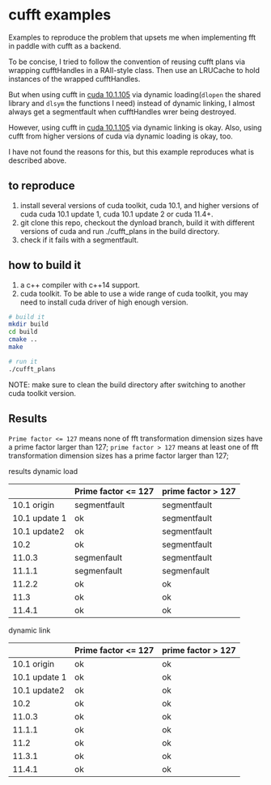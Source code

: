 # cufft examples

Examples to reproduce the problem that upsets me when implementing fft in 
paddle with cufft as a backend.

To be concise, I tried to follow the convention of reusing cufft plans via 
wrapping cufftHandles in a RAII-style class. Then use an LRUCache to hold 
instances of the wrapped cufftHandles.

But when using cufft in [cuda 10.1.105](https://developer.nvidia.com/cuda-10.1-download-archive-base) via dynamic loading(`dlopen` the shared library and 
`dlsym` the functions I need) instead of dynamic linking, I almost always get a 
segmentfault when cufftHandles wrer being destroyed.

However, using cufft in [cuda 10.1.105](https://developer.nvidia.com/cuda-10.1-download-archive-base) via dynamic linking is okay. Also, using cufft from 
higher versions of cuda via dynamic loading is okay, too.

I have not found the reasons for this, but this example reproduces what is 
described above.

## to reproduce

1. install several versions of cuda toolkit, cuda 10.1, and higher versions of 
  cuda cuda 10.1 update 1, cuda 10.1 update 2 or cuda 11.4+.
2. git clone this repo, checkout the dynload branch, build it with different 
  versions of cuda and run ./cufft_plans in the build directory.
3. check if it fails with a segmentfault.

## how to build it 

1. a c++ compiler with c++14 support.
2. cuda toolkit. To be able to use a wide range of cuda toolkit, you may need 
  to install cuda driver of high enough version.

```bash
# build it
mkdir build
cd build
cmake ..
make 

# run it 
./cufft_plans
```

NOTE: make sure to clean the build directory after switching to another cuda 
toolkit version.

## Results

`Prime factor <= 127` means none of fft transformation dimension sizes have a 
prime factor larger than 127;
`prime factor > 127` means at least one of fft transformation dimension sizes 
has a prime factor larger than 127;

results dynamic load

|               | Prime factor <= 127 | prime factor > 127 |
| ------------- | ------------------- | ------------------ |
| 10.1 origin   | segmentfault        | segmentfault       |
| 10.1 update 1 | ok                  | segmentfault       |
| 10.1 update2  | ok                  | segmentfault       |
| 10.2          | ok                  | segmentfault       |
| 11.0.3        | segmenfault         | segmentfault       |
| 11.1.1        | segmenfault         | segmenfault        |
| 11.2.2        | ok                  | ok                 |
| 11.3          | ok                  | ok                 |
| 11.4.1        | ok                  | ok                 |


dynamic link

|               | Prime factor <= 127 | prime factor > 127 |
| ------------- | ------------------- | ------------------ |
| 10.1 origin   | ok                  | ok                 |
| 10.1 update 1 | ok                  | ok                 |
| 10.1 update2  | ok                  | ok                 |
| 10.2          | ok                  | ok                 |
| 11.0.3        | ok                  | ok                 |
| 11.1.1        | ok                  | ok                 |
| 11.2          | ok                  | ok                 |
| 11.3.1        | ok                  | ok                 |
| 11.4.1        | ok                  | ok                 |

